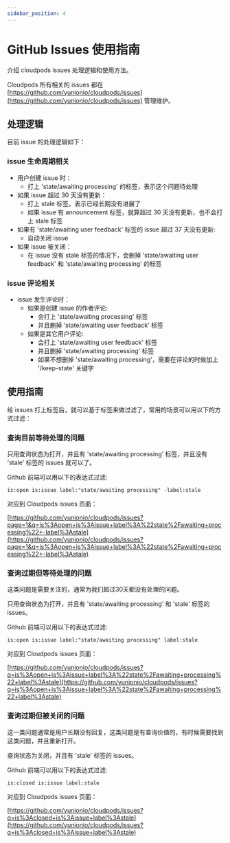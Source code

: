 ```yaml
---
sidebar_position: 4
---
```


# GitHub Issues 使用指南

介绍 cloudpods issues 处理逻辑和使用方法。

Cloudpods 所有相关的 issues 都在 [https://github.com/yunionio/cloudpods/issues](https://github.com/yunionio/cloudpods/issues) 管理维护。

## 处理逻辑

目前 issue 的处理逻辑如下：

### issue 生命周期相关

- 用户创建 issue 时：
    - 打上 'state/awaiting processing' 的标签，表示这个问题待处理
- 如果 issue 超过 30 天没有更新：
    - 打上 stale 标签，表示已经长期没有进展了
    - 如果 issue 有 announcement 标签，就算超过 30 天没有更新，也不会打上 stale 标签
- 如果有 'state/awaiting user feedback' 标签的 issue 超过 37 天没有更新:
    - 自动关闭 issue
- 如果 issue 被关闭：
    - 在 issue 没有 stale 标签的情况下，会删掉 'state/awaiting user feedback' 和 'state/awaiting processing' 的标签

### issue 评论相关

- issue 发生评论时：
    - 如果是创建 issue 的作者评论:
        - 会打上 'state/awaiting processing' 标签
        - 并且删掉 'state/awaiting user feedback' 标签
    - 如果是其它用户评论:
        - 会打上 'state/awaiting user feedback' 标签
        - 并且删掉 'state/awaiting processing' 标签
        - 如果不想删掉 'state/awaiting processing'，需要在评论的时候加上 '/keep-state' 关键字

## 使用指南

给 issues 打上标签后，就可以基于标签来做过滤了，常用的场景可以用以下的方式过滤：

### 查询目前等待处理的问题

只用查询状态为打开，并且有 'state/awaiting processing' 标签，并且没有 'stale' 标签的 issues 就可以了。

Github 前端可以用以下的表达式过滤:

```
is:open is:issue label:"state/awaiting processing" -label:stale 
```

对应到 Cloudpods issues 页面：

[https://github.com/yunionio/cloudpods/issues?page=1&q=is%3Aopen+is%3Aissue+label%3A%22state%2Fawaiting+processing%22+-label%3Astale](https://github.com/yunionio/cloudpods/issues?page=1&q=is%3Aopen+is%3Aissue+label%3A%22state%2Fawaiting+processing%22+-label%3Astale)

### 查询过期但等待处理的问题

这类问题是需要关注的，通常为我们超过30天都没有处理的问题。

只用查询状态为打开，并且有 'state/awaiting processing' 和 'stale' 标签的 issues。

Github 前端可以用以下的表达式过滤:

```
is:open is:issue label:"state/awaiting processing" label:stale
```

对应到 Cloudpods issues 页面：

[https://github.com/yunionio/cloudpods/issues?q=is%3Aopen+is%3Aissue+label%3A%22state%2Fawaiting+processing%22+label%3Astale](https://github.com/yunionio/cloudpods/issues?q=is%3Aopen+is%3Aissue+label%3A%22state%2Fawaiting+processing%22+label%3Astale)

### 查询过期但被关闭的问题

这一类问题通常是用户长期没有回复，这类问题是有查询价值的，有时候需要找到这类问题，并且重新打开。

查询状态为关闭，并且有 'stale' 标签的 issues。

Github 前端可以用以下的表达式过滤:

```
is:closed is:issue label:stale
```

对应到 Cloudpods issues 页面：

[https://github.com/yunionio/cloudpods/issues?q=is%3Aclosed+is%3Aissue+label%3Astale](https://github.com/yunionio/cloudpods/issues?q=is%3Aclosed+is%3Aissue+label%3Astale)
